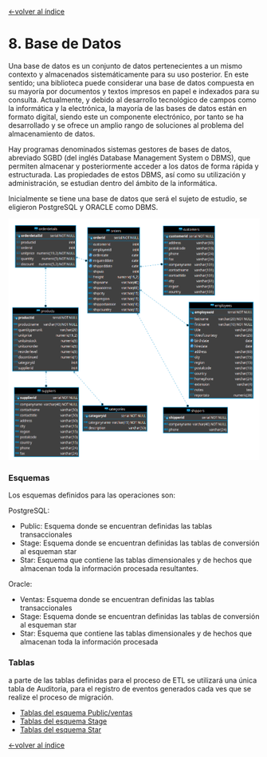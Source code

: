 [<-volver al índice](../README.md#indice)
# 8. Base de Datos

Una base de datos es un conjunto de datos pertenecientes a un mismo contexto y almacenados sistemáticamente para su uso posterior. En este sentido; una biblioteca puede considerar una base de datos compuesta en su mayoría por documentos y textos impresos en papel e indexados para su consulta. Actualmente, y debido al desarrollo tecnológico de campos como la informática y la electrónica, la mayoría de las bases de datos están en formato digital, siendo este un componente electrónico, por tanto se ha desarrollado y se ofrece un amplio rango de soluciones al problema del almacenamiento de datos.

Hay programas denominados sistemas gestores de bases de datos, abreviado SGBD (del inglés Database Management System o DBMS), que permiten almacenar y posteriormente acceder a los datos de forma rápida y estructurada. Las propiedades de estos DBMS, así como su utilización y administración, se estudian dentro del ámbito de la informática.

Inicialmente se tiene una base de datos que será el sujeto de estudio, se eligieron PostgreSQL y ORACLE como DBMS.

![](img/orders_db.png)

### Esquemas
Los esquemas definidos para las operaciones son:

PostgreSQL:
  - Public: Esquema donde se encuentran definidas las tablas transaccionales
  - Stage: Esquema donde se encuentran definidas las tablas de conversión al esqueman star
  - Star: Esquema que contiene las tablas dimensionales y de hechos que almacenan toda la información procesada resultantes.

Oracle:
  - Ventas: Esquema donde se encuentran definidas las tablas transaccionales
  - Stage: Esquema donde se encuentran definidas las tablas de conversión al esqueman star
  - Star: Esquema que contiene las tablas dimensionales y de hechos que almacenan toda la información procesada

### Tablas
a parte de las tablas definidas para el proceso de ETL se utilizará una única tabla de Auditoria, para el registro de eventos generados cada ves que se realize el proceso de migración.

- [Tablas del esquema Public/ventas](./9.1-schema-public.md)
- [Tablas del esquema Stage](./9.1-schema-public.md)
- [Tablas del esquema Star](./9.1-schema-public.md)

[<-volver al índice](../README.md#indice)

